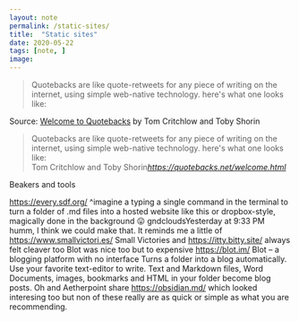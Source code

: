 ```yaml
---
layout: note
permalink: /static-sites/
title:  "Static sites"
date: 2020-05-22
tags: [note, ]
image:
---
```


> Quotebacks are like quote-retweets for any piece of writing on the internet, using simple web-native technology. here's what one looks like:

Source: [Welcome to Quotebacks](https://quotebacks.net/welcome.html) by Tom Critchlow and Toby Shorin





<blockquote class="quoteback" data-title="Welcome to Quotebacks" data-author="Tom Critchlow and Toby Shorin" cite="https://quotebacks.net/welcome.html">
Quotebacks are like quote-retweets for any piece of writing on the internet, using simple web-native technology. here's what one looks like:
<footer>Tom Critchlow and Toby Shorin<cite><a href="https://quotebacks.net/welcome.html">https://quotebacks.net/welcome.html</a></cite></footer>
</blockquote>


Beakers and tools

https://every.sdf.org/
^imagine a typing a single command in the terminal to turn a folder of .md files into a hosted website like this
or dropbox-style, magically done in the background :stuck_out_tongue:
gndcloudsYesterday at 9:33 PM
humm, I think we could make that.
It reminds me a little of https://www.smallvictori.es/
Small Victories
and https://itty.bitty.site/ always felt cleaver too
Blot was nice too but to expensive https://blot.im/
Blot – a blogging platform with no interface
Turns a folder into a blog automatically. Use your favorite text-editor to write. Text and Markdown files, Word Documents, images, bookmarks and HTML in your folder become blog posts.
Oh and Aetherpoint share https://obsidian.md/ which looked interesing too
but non of these really are as quick or simple as what you are recommending.
